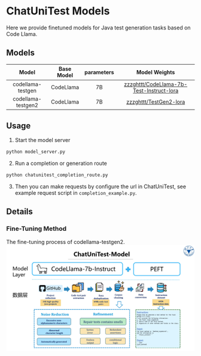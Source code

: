 # ChatUniTest Models
Here we provide finetuned models for Java test generation tasks based on Code Llama.

## Models
|        Model        |     Base Model     |   parameters    |                                                  Model Weights                                                  |
|:---------------------------------------------------------------------:|:------------:|:-------------:|:-----------------------------------------------------------------------------------------------------------:|
|        codellama-testgen         |   CodeLlama   |   7B   |       [zzzghttt/CodeLlama-7b-Test-Instruct-lora](https://huggingface.co/zzzghttt/CodeLlama-7b-Test-Instruct-lora)          |
|        codellama-testgen2        |   CodeLlama   |   7B   |       [zzzghttt/TestGen2-lora](https://huggingface.co/zzzghttt/TestGen2-lora)          |

## Usage

1. Start the model server
```python
python model_server.py
```

2. Run a completion or generation route
```python
python chatunitest_completion_route.py
```

3. Then you can make requests by configure the url in ChatUniTest, see example request script in `completion_example.py`.

## Details

### Fine-Tuning Method

The fine-tuning process of codellama-testgen2.
![finetune](img/finetune-process.jpg)
